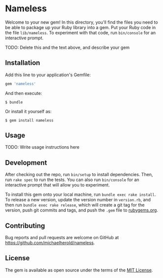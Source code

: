# Nameless

Welcome to your new gem! In this directory, you'll find the files you need to be able to package up your Ruby library into a gem. Put your Ruby code in the file `lib/nameless`. To experiment with that code, run `bin/console` for an interactive prompt.

TODO: Delete this and the text above, and describe your gem

## Installation

Add this line to your application's Gemfile:

```ruby
gem 'nameless'
```

And then execute:

    $ bundle

Or install it yourself as:

    $ gem install nameless

## Usage

TODO: Write usage instructions here

## Development

After checking out the repo, run `bin/setup` to install dependencies. Then, run `rake spec` to run the tests. You can also run `bin/console` for an interactive prompt that will allow you to experiment.

To install this gem onto your local machine, run `bundle exec rake install`. To release a new version, update the version number in `version.rb`, and then run `bundle exec rake release`, which will create a git tag for the version, push git commits and tags, and push the `.gem` file to [rubygems.org](https://rubygems.org).

## Contributing

Bug reports and pull requests are welcome on GitHub at https://github.com/michaelherold/nameless.

## License

The gem is available as open source under the terms of the [MIT License](https://opensource.org/licenses/MIT).
